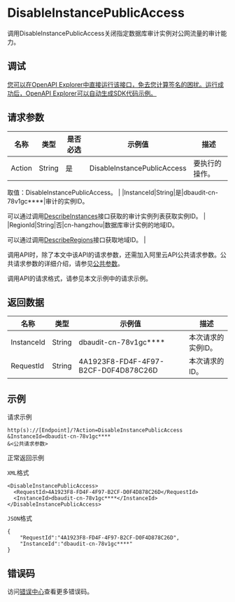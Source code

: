 # DisableInstancePublicAccess

调用DisableInstancePublicAccess关闭指定数据库审计实例对公网流量的审计能力。

## 调试

[您可以在OpenAPI Explorer中直接运行该接口，免去您计算签名的困扰。运行成功后，OpenAPI Explorer可以自动生成SDK代码示例。](https://api.aliyun.com/#product=Yundun-dbaudit&api=DisableInstancePublicAccess&type=RPC&version=2019-12-09)

## 请求参数

|名称|类型|是否必选|示例值|描述|
|--|--|----|---|--|
|Action|String|是|DisableInstancePublicAccess|要执行的操作。

 取值：DisableInstancePublicAccess。 |
|InstanceId|String|是|dbaudit-cn-78v1gc\*\*\*\*|审计的实例ID。

 可以通过调用[DescribeInstances](~~162343~~)接口获取的审计实例列表获取实例ID。 |
|RegionId|String|否|cn-hangzhou|数据库审计实例的地域ID。

 可以通过调用[DescribeRegions](~~162344~~)接口获取地域ID。 |

调用API时，除了本文中该API的请求参数，还需加入阿里云API公共请求参数。公共请求参数的详细介绍，请参见[公共参数](~~148151~~)。

调用API的请求格式，请参见本文示例中的请求示例。

## 返回数据

|名称|类型|示例值|描述|
|--|--|---|--|
|InstanceId|String|dbaudit-cn-78v1gc\*\*\*\*|本次请求的实例ID。 |
|RequestId|String|4A1923F8-FD4F-4F97-B2CF-D0F4D878C26D|本次请求的ID。 |

## 示例

请求示例

```
http(s)://[Endpoint]/?Action=DisableInstancePublicAccess
&InstanceId=dbaudit-cn-78v1gc****
&<公共请求参数>
```

正常返回示例

`XML`格式

```
<DisableInstancePublicAccess>
  <RequestId>4A1923F8-FD4F-4F97-B2CF-D0F4D878C26D</RequestId>
  <InstanceId>dbaudit-cn-78v1gc****</InstanceId>
</DisableInstancePublicAccess>
```

`JSON`格式

```
{
	"RequestId":"4A1923F8-FD4F-4F97-B2CF-D0F4D878C26D",
	"InstanceId":"dbaudit-cn-78v1gc****"
}
```

## 错误码

访问[错误中心](https://error-center.aliyun.com/status/product/Yundun-dbaudit)查看更多错误码。

